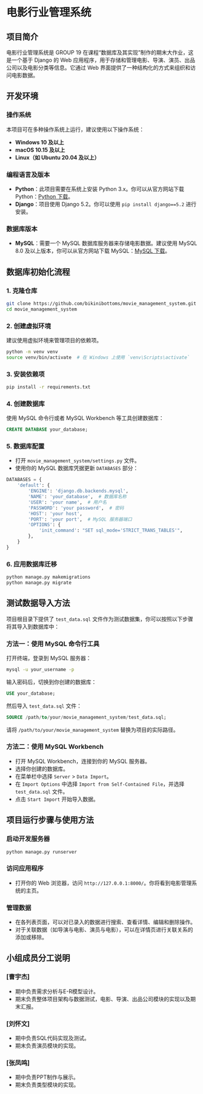 # 电影行业管理系统

## 项目简介

电影行业管理系统是 GROUP 19 在课程“数据库及其实现”制作的期末大作业，这是一个基于 Django 的 Web 应用程序，用于存储和管理电影、导演、演员、出品公司以及电影分类等信息。它通过 Web 界面提供了一种结构化的方式来组织和访问电影数据。

## 开发环境

### 操作系统
本项目可在多种操作系统上运行，建议使用以下操作系统：
- **Windows 10 及以上**
- **macOS 10.15 及以上**
- **Linux（如 Ubuntu 20.04 及以上）**

### 编程语言及版本
- **Python**：此项目需要在系统上安装 Python 3.x。你可以从官方网站下载 Python：[Python 下载](https://www.python.org/downloads/)。
- **Django**：项目使用 Django 5.2。你可以使用 `pip install django==5.2` 进行安装。

### 数据库版本
- **MySQL**：需要一个 MySQL 数据库服务器来存储电影数据。建议使用 MySQL 8.0 及以上版本，你可以从官方网站下载 MySQL：[MySQL 下载](https://dev.mysql.com/downloads/installer/)。

## 数据库初始化流程

### 1. 克隆仓库
```bash
git clone https://github.com/bikinibottoms/movie_management_system.git
cd movie_management_system
```

### 2. 创建虚拟环境
建议使用虚拟环境来管理项目的依赖项。
```bash
python -m venv venv
source venv/bin/activate  # 在 Windows 上使用 `venv\Scripts\activate`
```

### 3. 安装依赖项
```bash
pip install -r requirements.txt
```


### 4. 创建数据库
使用 MySQL 命令行或者 MySQL Workbench 等工具创建数据库：
```sql
CREATE DATABASE your_database;
```

### 5. 数据库配置
- 打开 `movie_management_system/settings.py` 文件。
- 使用你的 MySQL 数据库凭据更新 `DATABASES` 部分：
```python
DATABASES = {
    'default': {
        'ENGINE': 'django.db.backends.mysql',
        'NAME': 'your_database',  # 数据库名称
        'USER': 'your name',  # 用户名
        'PASSWORD': 'your password',  # 密码
        'HOST': 'your host',
        'PORT': 'your port',  # MySQL 服务器端口
        'OPTIONS': {
            'init_command': "SET sql_mode='STRICT_TRANS_TABLES'",
        },
    }
}
```

### 6. 应用数据库迁移
```bash
python manage.py makemigrations
python manage.py migrate
```

## 测试数据导入方法
项目根目录下提供了 `test_data.sql` 文件作为测试数据集，你可以按照以下步骤将其导入到数据库中：

### 方法一：使用 MySQL 命令行工具
打开终端，登录到 MySQL 服务器：
```bash
mysql -u your_username -p
```
输入密码后，切换到你创建的数据库：
```sql
USE your_database;
```
然后导入 `test_data.sql` 文件：
```sql
SOURCE /path/to/your/movie_management_system/test_data.sql;
```
请将 `/path/to/your/movie_management_system` 替换为项目的实际路径。

### 方法二：使用 MySQL Workbench
- 打开 MySQL Workbench，连接到你的 MySQL 服务器。
- 选择你创建的数据库。
- 在菜单栏中选择 `Server` > `Data Import`。
- 在 `Import Options` 中选择 `Import from Self-Contained File`，并选择 `test_data.sql` 文件。
- 点击 `Start Import` 开始导入数据。

## 项目运行步骤与使用方法

### 启动开发服务器
```bash
python manage.py runserver
```

### 访问应用程序
- 打开你的 Web 浏览器，访问 `http://127.0.0.1:8000/`。你将看到电影管理系统的主页。


### 管理数据
- 在各列表页面，可以对已录入的数据进行搜索、查看详情、编辑和删除操作。
- 对于关联数据（如导演与电影、演员与电影），可以在详情页进行关联关系的添加或移除。

## 小组成员分工说明

### [曹宇杰]
- 期中负责需求分析与E-R模型设计。
- 期末负责整体项目架构与数据测试，电影、导演、出品公司模块的实现以及期末汇报。

### [刘怀文]
- 期中负责SQL代码实现及测试。
- 期末负责演员模块的实现。

### [张凤鸣]
- 期中负责PPT制作与展示。
- 期末负责类型模块的实现。
